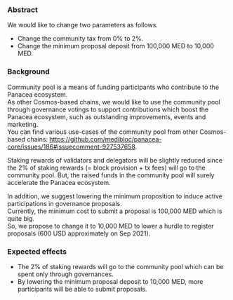 ### Abstract

We would like to change two parameters as follows.
- Change the community tax from 0% to 2%.
- Change the minimum proposal deposit from 100,000 MED to 10,000 MED.


### Background

Community pool is a means of funding participants who contribute to the Panacea ecosystem.<br/>
As other Cosmos-based chains, we would like to use the community pool through governance votings to support contributions which boost the Panacea ecosystem, such as outstanding improvements, events and marketing.<br/>
You can find various use-cases of the community pool from other Cosmos-based chains: https://github.com/medibloc/panacea-core/issues/186#issuecomment-927537658. 

Staking rewards of validators and delegators will be slightly reduced since the 2% of staking rewards (= block provision + tx fees) will go to the community pool. But, the raised funds in the community pool will surely accelerate the Panacea ecosystem.

In addition, we suggest lowering the minimum proposition to induce active participations in governance proposals.<br/>
Currently, the minimum cost to submit a proposal is 100,000 MED which is quite big.<br/>
So, we propose to change it to 10,000 MED to lower a hurdle to register proposals (600 USD approximately on Sep 2021).

### Expected effects

- The 2% of staking rewards will go to the community pool which can be spent only through governances.
- By lowering the minimum proposal deposit to 10,000 MED, more participants will be able to submit proposals.